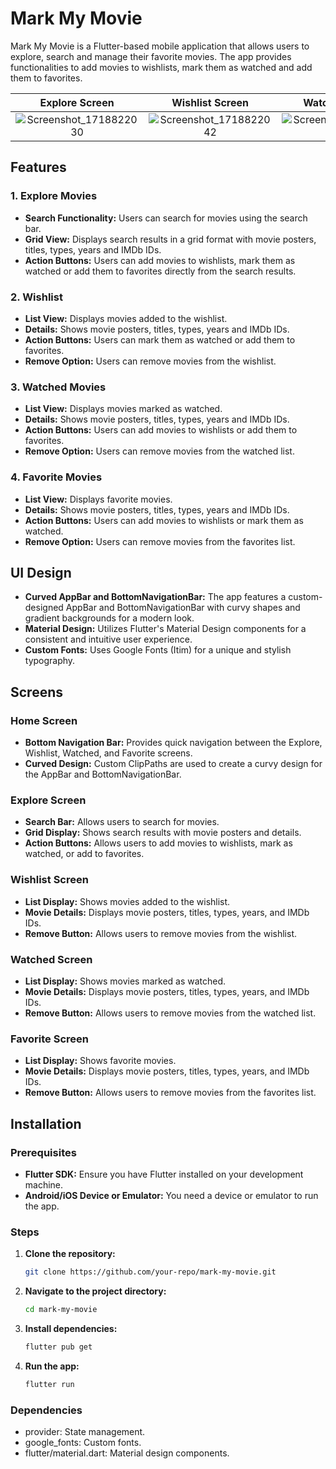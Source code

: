 # Mark My Movie

Mark My Movie is a Flutter-based mobile application that allows users to explore, search and manage their favorite movies. The app provides functionalities to add movies to wishlists, mark them as watched and add them to favorites.

|                                                      Explore Screen                                                       |                                                      Wishlist Screen                                                      |                                                      Watched Screen                                                       |                                                      Favorite Screen                                                      |
| :-----------------------------------------------------------------------------------------------------------------------: | :-----------------------------------------------------------------------------------------------------------------------: | :-----------------------------------------------------------------------------------------------------------------------: | :-----------------------------------------------------------------------------------------------------------------------: |
| ![Screenshot_1718822030](https://github.com/Mamun1113/Mark-My-Movie/assets/66373332/af72add8-be76-49c9-a73a-f96757fce603) | ![Screenshot_1718822042](https://github.com/Mamun1113/Mark-My-Movie/assets/66373332/fcbe215d-cc60-420b-b211-719d95738269) | ![Screenshot_1718822045](https://github.com/Mamun1113/Mark-My-Movie/assets/66373332/51bbc256-a5ca-45a1-b1d2-e4321aa50fae) | ![Screenshot_1718822048](https://github.com/Mamun1113/Mark-My-Movie/assets/66373332/4f9b3c27-f7d1-4922-913e-8a830a46ae97) |

## Features

### 1. Explore Movies

- **Search Functionality:** Users can search for movies using the search bar.
- **Grid View:** Displays search results in a grid format with movie posters, titles, types, years and IMDb IDs.
- **Action Buttons:** Users can add movies to wishlists, mark them as watched or add them to favorites directly from the search results.

### 2. Wishlist

- **List View:** Displays movies added to the wishlist.
- **Details:** Shows movie posters, titles, types, years and IMDb IDs.
- **Action Buttons:** Users can mark them as watched or add them to favorites.
- **Remove Option:** Users can remove movies from the wishlist.

### 3. Watched Movies

- **List View:** Displays movies marked as watched.
- **Details:** Shows movie posters, titles, types, years and IMDb IDs.
- **Action Buttons:** Users can add movies to wishlists or add them to favorites.
- **Remove Option:** Users can remove movies from the watched list.

### 4. Favorite Movies

- **List View:** Displays favorite movies.
- **Details:** Shows movie posters, titles, types, years and IMDb IDs.
- **Action Buttons:** Users can add movies to wishlists or mark them as watched.
- **Remove Option:** Users can remove movies from the favorites list.

## UI Design

- **Curved AppBar and BottomNavigationBar:** The app features a custom-designed AppBar and BottomNavigationBar with curvy shapes and gradient backgrounds for a modern look.
- **Material Design:** Utilizes Flutter's Material Design components for a consistent and intuitive user experience.
- **Custom Fonts:** Uses Google Fonts (Itim) for a unique and stylish typography.

## Screens

### Home Screen

- **Bottom Navigation Bar:** Provides quick navigation between the Explore, Wishlist, Watched, and Favorite screens.
- **Curved Design:** Custom ClipPaths are used to create a curvy design for the AppBar and BottomNavigationBar.

### Explore Screen

- **Search Bar:** Allows users to search for movies.
- **Grid Display:** Shows search results with movie posters and details.
- **Action Buttons:** Allows users to add movies to wishlists, mark as watched, or add to favorites.

### Wishlist Screen

- **List Display:** Shows movies added to the wishlist.
- **Movie Details:** Displays movie posters, titles, types, years, and IMDb IDs.
- **Remove Button:** Allows users to remove movies from the wishlist.

### Watched Screen

- **List Display:** Shows movies marked as watched.
- **Movie Details:** Displays movie posters, titles, types, years, and IMDb IDs.
- **Remove Button:** Allows users to remove movies from the watched list.

### Favorite Screen

- **List Display:** Shows favorite movies.
- **Movie Details:** Displays movie posters, titles, types, years, and IMDb IDs.
- **Remove Button:** Allows users to remove movies from the favorites list.

## Installation

### Prerequisites

- **Flutter SDK:** Ensure you have Flutter installed on your development machine.
- **Android/iOS Device or Emulator:** You need a device or emulator to run the app.

### Steps

1. **Clone the repository:**
   ```bash
   git clone https://github.com/your-repo/mark-my-movie.git
   ```
2. **Navigate to the project directory:**

   ```bash
   cd mark-my-movie
   ```

3. **Install dependencies:**

   ```bash
   flutter pub get
   ```

4. **Run the app:**
   ```bash
   flutter run
   ```

### Dependencies

- provider: State management.
- google_fonts: Custom fonts.
- flutter/material.dart: Material design components.
